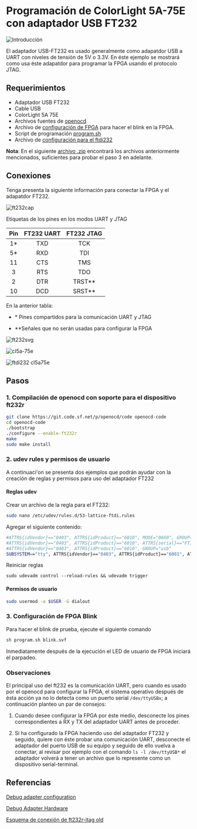 # Programación de ColorLight 5A-75E con adaptador USB FT232

![Introducción](./img/intro.png)

El adaptador USB-FT232 es usado generalmente como adapatdor USB a UART con niveles
de tensión de 5V o 3.3V. En éste ejemplo se mostrará como usa éste adapatdor para
programar la FPGA usando el protocolo JTAG.

## Requerimientos

* Adaptador USB FT232
* Cable USB
* ColorLight 5A 75E
* Archivos fuentes de  [openocd](https://sourceforge.net/projects/openocd/)
* Archivo de [configuración de FPGA](./blink.svf) para hacer el blink en la FPGA.
* Script de programación [program.sh](./program.sh)
* Archivo de [configuración para el ftdi232](./ft232r.cfg)

**Nota**: En el siguiente [archivo .zip](./blink-example-ft232.zip) encontrará los archivos
anteriormente mencionados, suficientes para probar el paso 3 en adelante.

## Conexiones

Tenga presenta la siguiente información para conectar la FPGA y el adapatdor FT232.

![ft232cap](./img/FT232sch.png)

Etiquetas de los pines en los modos UART y JTAG

|Pin|FT232 UART|FT232 JTAG|
|:-------------:|:-------------:|:-----:|
|1*| TXD|TCK|
|5*| RXD|TDI|
|11|CTS|TMS|
|3| RTS|TDO|
|2| DTR|TRST**|
|10| DCD|SRST**|

En la anterior tabla:

* \* Pines compartidos para la comunicación UART y JTAG

* \**Señales que no serán usadas para configurar la FPGA 

![ft232svg](./img/ft232photo.svg)

![cl5a-75e](./img/5A-75E.jpg)

![ftdi232 cl5a75e](./img/ft232-cl5a-75e.jpg)


## Pasos

### 1. Compilación de openocd con soporte para el dispositivo ft232r

```bash
git clone https://git.code.sf.net/p/openocd/code openocd-code
cd openocd-code
./bootstrap
./configure --enable-ft232r
make
sudo make install
```


### 2. udev rules y permisos de usuario

A continuaci'on se presenta dos ejemplos que podrán ayudar con la creación de reglas
y permisos para uso del adaptador FT232

#### Reglas udev

Crear un archivo de la regla para el FT232:

```bash
sudo nano /etc/udev/rules.d/53-lattice-ftdi.rules
```

Agregar el siguiente contenido:

```bash
#ATTRS{idVendor}=="0403", ATTRS{idProduct}=="6010", MODE="0660", GROUP="plugdev", TAG+="uaccess"
#ATTRS{idVendor}=="0403", ATTRS{idProduct}=="6010", ATTRS{serial}=="FT1X69GT",MODE="0660", GROUP="plugdev", TAG+="uaccess"
#ATTRS{idVendor}=="0403", ATTRS{idProduct}=="6010", GROUP="usb"
SUBSYSTEM=="tty", ATTRS{idVendor}=="0403", ATTRS{idProduct}=="6001", ATTRS{serial}=="FT1X69GT", SYMLINK+="ttyUSBFTDI"
```
Reiniciar reglas

`sudo udevadm control --reload-rules && udevadm trigger`

#### Permisos de usuario

```bash
sudo usermod -a $USER -G dialout
```

### 3. Configuración de FPGA Blink

Para hacer el blink de prueba, ejecute el siguiente comando

```bash
sh program.sh blink.svf
```

Inmediatamente después de la ejecución el LED de usuario de FPGA iniciará
el parpadeo.


### Observaciones

El principal uso del ft232 es la comunicación UART, pero cuando
es usado por el openocd para configurar la FPGA, el sistema operativo
después de ésta acción ya no lo detecta como un puerto serial `/dev/ttyUSBx`; a continuación
planteo un par de consejos:

1. Cuando desee configurar la FPGA por éste medio, desconecte los pines
correspondientes a RX y TX del adaptador UART antes de proceder.

2. Si ha configurado la FPGA haciendo uso del adaptador FT232 y seguido,
quiere con éste probar una comunicación UART, desconecte el
adaptador del puerto USB de su equipo y seguido de ello vuelva a conectar,
al revisar por ejemplo con el comando `ls -l /dev/ttyUSB*` el adaptador
volverá a tener un archivo que lo represente como un dispositivo serial-terminal.


## Referencias

[Debug adapter configuration](http://openocd.org/doc/html/Debug-Adapter-Configuration.html)

[Debug Adapter Hardware](http://openocd.org/doc/html/Debug-Adapter-Hardware.html)

[Esquema de conexión de ft232r-jtag old](http://vak.ru/doku.php/proj/bitbang/bitbang-jtag)

